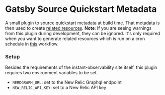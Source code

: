 # Gatsby Source Quickstart Metadata
A small plugin to source quickstart metadata at build time. That metadata is then used to create [related resources](https://github.com/newrelic/gatsby-theme-newrelic/tree/develop/packages/gatsby-theme-newrelic#relatedresources).
**Note**: If you are seeing warnings from this plugin during development, they can be ignored. It's only required when you want to generate related resources which is run on a cron schedule in [this](https://github.com/newrelic/instant-observability-website/blob/main/.github/workflows/fetch-related-content.yml) workflow.

### Setup
Besides the requirements of the instant-observability site itself, this plugin requires two environment variables to be set.
- `NERDGRAPH_URL`: set to the New Relic Graphql endpoint
- `NEW_RELIC_API_KEY`: set to a New Relic API key

